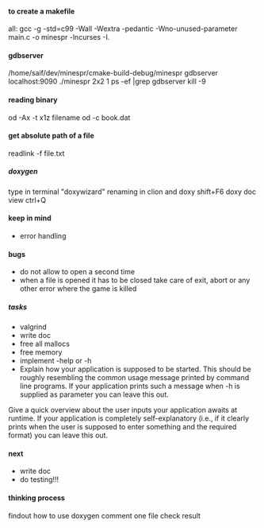 #### to create a makefile
all: 
	gcc -g -std=c99 -Wall -Wextra -pedantic -Wno-unused-parameter main.c -o minespr -lncurses -I.
	
#### gdbserver
/home/saif/dev/minespr/cmake-build-debug/minespr
gdbserver localhost:9090 ./minespr 2x2 1
ps -ef |grep gdbserver
kill -9 <pid>

#### reading binary
od -Ax -t x1z filename
od -c book.dat 

#### get absolute path of a file
readlink -f file.txt

##### doxygen
type in terminal "doxywizard"
renaming in clion and doxy shift+F6
doxy doc view ctrl+Q

#### keep in mind
- error handling


#### bugs
- do not allow to open a second time
- when a file is opened it has to be closed
  take care of exit, abort or any other error where the game is killed

##### tasks
- valgrind
- write doc
- free all mallocs
- free memory
- implement -help or -h
- Explain how your application is supposed to be started.
  This should be roughly resembling the common usage message printed by command line programs.
  If your application prints such a message when -h is supplied as parameter you can leave this out.

Give a quick overview about the user inputs your application awaits at runtime.
If your application is completely self-explanatory (i.e., if it clearly prints when the user is supposed to enter something and the required format) you can leave this out.

#### next
- write doc
- do testing!!!

#### thinking process
findout how to use doxygen 
comment one file
check result